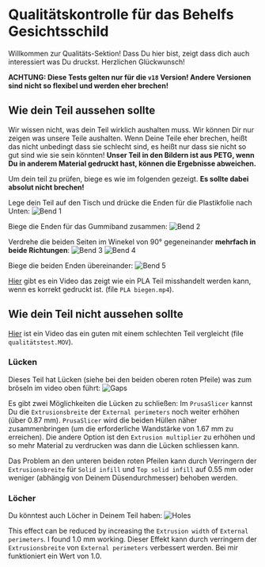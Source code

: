 # Qualitätskontrolle für das Behelfs Gesichtsschild

Willkommen zur Qualitäts-Sektion! Dass Du hier bist, zeigt dass dich auch interessiert was Du druckst. Herzlichen Glückwunsch!

**ACHTUNG: Diese Tests gelten nur für die `v18` Version! Andere Versionen sind nicht so flexibel und werden eher brechen!**

## Wie dein Teil aussehen sollte

Wir wissen nicht, was dein Teil wirklich aushalten muss. Wir können Dir nur zeigen was unsere Teile aushalten. Wenn Deine Teile eher brechen, heißt das nicht unbedingt dass sie schlecht sind, es heißt nur dass sie nicht so gut sind wie sie sein könnten! **Unser Teil in den Bildern ist aus PETG, wenn Du in anderem Material gedruckt hast, können die Ergebnisse abweichen.**

Um dein teil zu prüfen, biege es wie im folgenden gezeigt. **Es sollte dabei absolut nicht brechen!**

Lege dein Teil auf den Tisch und drücke die Enden für die Plastikfolie nach Unten:
![Bend 1][bend1]

Biege die Enden für das Gummiband zusammen:
![Bend 2][bend2]

Verdrehe die beiden Seiten im Winekel von 90° gegeneinander **mehrfach in beide Richtungen**:
![Bend 3][bend3]
![Bend 4][bend4]

Biege die beiden Enden übereinander:
![Bend 5][bend5]

[Hier](https://cloud.stratum0.org/index.php/s/fAjpCAXFLmFsxLq?path=%2FMaterialtest%20Videos) gibt es ein Video das zeigt wie ein PLA Teil misshandelt werden kann, wenn es korrekt gedruckt ist. (file `PLA biegen.mp4`).

## Wie dein Teil nicht aussehen sollte

[Hier](https://cloud.stratum0.org/index.php/s/fAjpCAXFLmFsxLq?path=%2FMaterialtest%20Videos) ist ein Video das ein guten mit einem schlechten Teil vergleicht (file `qualitätstest.MOV`).

### Lücken

Dieses Teil hat Lücken (siehe bei den beiden oberen roten Pfeile) was zum bröseln im video oben führt:
![Gaps][gaps]

Es gibt zwei Möglichkeiten die Lücken zu schließen: Im `PrusaSlicer` kannst Du die `Extrusionsbreite` der `External perimeters` noch weiter erhöhen (über 0.87 mm). `PrusaSlicer` wird die beiden Hüllen näher zusammenbringen (um die erforderliche Wandstärke von 1.67 mm zu erreichen). Die andere Option ist den `Extrusion multiplier` zu erhöhen und so mehr Material zu verdrucken was dann die Lücken schliessen kann.

Das Problem an den unteren beiden roten Pfeilen kann durch Verringern der `Extrusionsbreite` für `Solid infill` und `Top solid infill` auf 0.55 mm oder weniger (abhängig von Deinem Düsendurchmesser) behoben werden.

### Löcher

Du könntest auch Löcher in Deinem Teil haben:
![Holes][holes]

This effect can be reduced by increasing the `Extrusion width` of `External perimeters`. I found 1.0 mm working.
Dieser Effekt kann durch verringern der `Extrusionsbreite` von `External perimeters` verbessert werden. Bei mir funktioniert ein Wert von 1.0.

[bend1]: pictures/bend1.jpg "Bend 1"
[bend2]: pictures/bend2.jpg "Bend 2"
[bend3]: pictures/bend3.jpg "Bend 3"
[bend4]: pictures/bend4.jpg "Bend 4"
[bend5]: pictures/bend5.jpg "Bend 5"
[gaps]: pictures/gaps.jpg "Gaps"
[holes]: pictures/holes.jpg "Holes"
